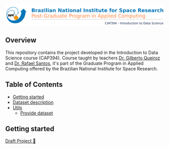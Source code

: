 <img src="./images/header.png"/>

## Overview
This repository contains the project developed in the Introduction to Data Science course (CAP394). Course taught by teachers [Dr. Gilberto Queiroz](http://www.dpi.inpe.br/~gribeiro/doku.php) and [Dr. Rafael Santos](http://www.lac.inpe.br/~rafael.santos), it's part of the Graduate Program in Applied Computing offered by the Brazilian National Institute for Space Research.

## Table of Contents
- [Getting started](#getting-started)
- [Dataset description](https://github.com/AdrianoPereira/project-cap394/blob/master/src/data_description.ipynb)
- [Utils](https://github.com/AdrianoPereira/project-cap394/blob/master/src/utils)
  - [Provide dataset](https://github.com/AdrianoPereira/project-cap394/blob/master/src/utils/createlite.py)
  
## Getting started
[Draft Project 📕](https://github.com/AdrianoPereira/project-cap394/blob/master/src/project.ipynb)
